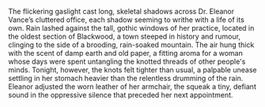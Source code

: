 The flickering gaslight cast long, skeletal shadows across Dr. Eleanor Vance’s cluttered office, each shadow seeming to writhe with a life of its own. Rain lashed against the tall, gothic windows of her practice, located in the oldest section of Blackwood, a town steeped in history and rumour, clinging to the side of a brooding, rain-soaked mountain.  The air hung thick with the scent of damp earth and old paper, a fitting aroma for a woman whose days were spent untangling the knotted threads of other people's minds.  Tonight, however, the knots felt tighter than usual, a palpable unease settling in her stomach heavier than the relentless drumming of the rain.  Eleanor adjusted the worn leather of her armchair, the squeak a tiny, defiant sound in the oppressive silence that preceded her next appointment.
